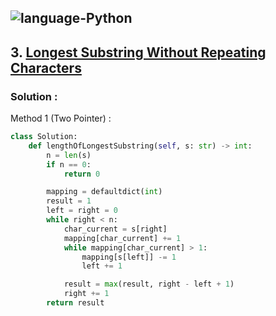 ![language-Python](https://img.shields.io/badge/Python-ffd43b?style=for-the-badge&logo=PYTHON)
---

## 3. [Longest Substring Without Repeating Characters](https://leetcode.com/problems/longest-substring-without-repeating-characters)

### Solution :

Method 1 (Two Pointer) :
```python
class Solution:
    def lengthOfLongestSubstring(self, s: str) -> int:
        n = len(s)
        if n == 0:
            return 0

        mapping = defaultdict(int)
        result = 1
        left = right = 0
        while right < n:
            char_current = s[right]
            mapping[char_current] += 1
            while mapping[char_current] > 1:
                mapping[s[left]] -= 1
                left += 1

            result = max(result, right - left + 1)
            right += 1
        return result
```
